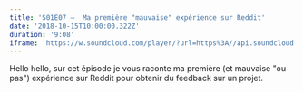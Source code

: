 ```yaml
---
title: 'S01E07 —  Ma première "mauvaise" expérience sur Reddit'
date: '2018-10-15T10:00:00.322Z'
duration: '9:08'
iframe: 'https://w.soundcloud.com/player/?url=https%3A//api.soundcloud.com/tracks/514566387&amp;color=%23ff5500&amp;auto_play=false&amp;hide_related=false&amp;show_comments=true&amp;show_user=true&amp;show_reposts=false&amp;show_teaser=true'
---
```


Hello hello, sur cet épisode je vous raconte ma première (et mauvaise "ou pas") expérience sur Reddit pour obtenir du feedback sur un projet.